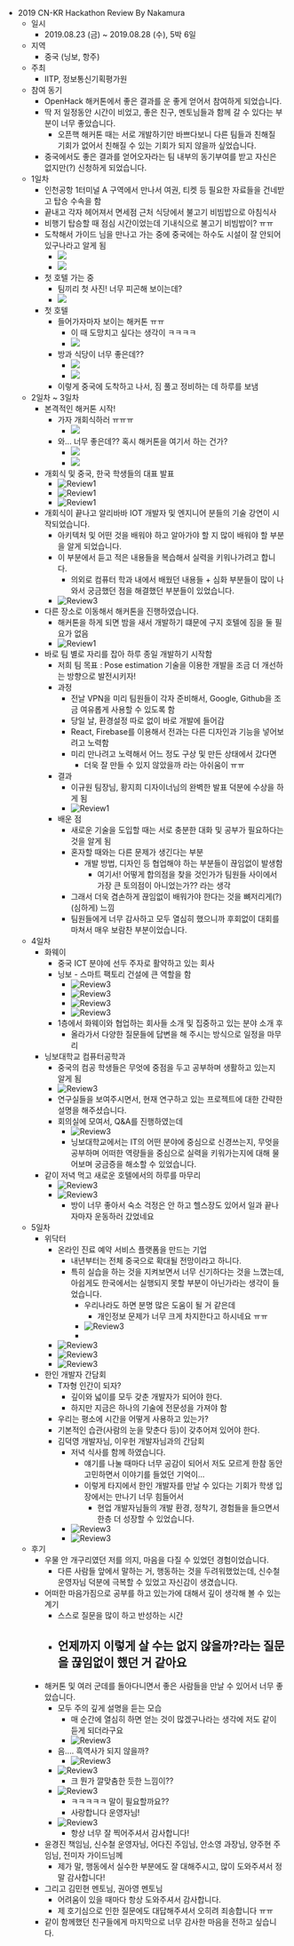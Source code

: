 - 2019 CN-KR Hackathon Review By Nakamura
  - 일시
    - 2019.08.23 (금) ~ 2019.08.28 (수), 5박 6일
  - 지역
    - 중국 (닝보, 항주)
  - 주최
    - IITP, 정보통신기획평가원
  - 참여 동기
    - OpenHack 해커톤에서 좋은 결과를 운 좋게 얻어서 참여하게 되었습니다.
    - 딱 저 일정동안 시간이 비었고, 좋은 친구, 멘토님들과 함께 갈 수 있다는 부분이 너무 좋았습니다.
      - 오픈핵 해커톤 때는 서로 개발하기만 바쁘다보니 다른 팀들과 친해질 기회가 없어서 친해질 수 있는 기회가 되지 않을까 싶었습니다.
    - 중국에서도 좋은 결과를 얻어오자라는 팀 내부의 동기부여를 받고 자신은 없지만(?) 신청하게 되었습니다.
  - 1일차
    - 인천공항 1터미널 A 구역에서 만나서 여권, 티켓 등 필요한 자료들을 건네받고 탑승 수속을 함 
    - 끝내고 각자 헤어져서 면세점 근처 식당에서 불고기 비빔밥으로 아침식사
    - 비행기 탑승할 때 점심 시간이었는데 기내식으로 불고기 비빔밥이? ㅠㅠ
    - 도착해서 가이드 님을 만나고 가는 중에 중국에는 하수도 시설이 잘 안되어 있구나라고 알게 됨
      - ![](./Review1.jpg)
      - ![](./Review2.jpg)
    - 첫 호텔 가는 중
      - 팀끼리 첫 사진! 너무 피곤해 보이는데? 
      - ![](./Review3.jpg)
    - 첫 호텔 
      - 들어가자마자 보이는 해커톤 ㅠㅠ
        - 이 때 도망치고 싶다는 생각이 ㅋㅋㅋㅋ
        - ![](./Review4.jpg)
      - 방과 식당이 너무 좋은데?? 
        - ![](./Review5.jpg)
        - ![](./Review6.jpg)
      - 이렇게 중국에 도착하고 나서, 짐 풀고 정비하는 데 하루를 보냄 
  - 2일차 ~ 3일차
    - 본격적인 해커톤 시작!
      - 가자 개회식하러 ㅠㅠㅠ
        - ![](./Review7.jpg)
      - 와... 너무 좋은데?? 혹시 해커톤을 여기서 하는 건가?
        - ![](./Review8.jpg)
        - ![](./Review9.jpg)
    - 개회식 및 중국, 한국 학생들의 대표 발표
      - ![Review1](.\No2Review1.jpg)
      - ![Review1](.\No2Review2.jpg)
      - ![Review1](.\No2Review3.jpg)
    - 개회식이 끝나고 알리바바 IOT 개발자 및 엔지니어 분들의 기술 강연이 시작되었습니다.
      - 아키텍처 및 어떤 것을 배워야 하고 알아가야 할 지 많이 배워야 할 부분을 알게 되었습니다.
      - 이 부분에서 듣고 적은 내용들을 복습해서 실력을 키워나가려고 합니다.
        - 의외로 컴퓨터 학과 내에서 배웠던 내용들 + 심화 부분들이 많이 나와서 궁금했던 점을 해결했던 부분들이 있었습니다.
      - ![Review3](.\ReviewReview6.jpg)
    - 다른 장소로 이동해서 해커톤을 진행하였습니다.
      - 해커톤을 하게 되면 밤을 새서 개발하기 떄문에 구지 호텔에 짐을 둘 필요가 없음 
      - ![Review1](.\No2Review4.jpg)
    - 바로 팀 별로 자리를 잡아 하루 종일 개발하기 시작함 
      - 저희 팀 목표 : Pose estimation 기술을 이용한 개발을 조금 더 개선하는 방향으로 발전시키자!
      - 과정 
        - 전날 VPN을 미리 팀원들이 각자 준비해서, Google, Github을 조금 여유롭게 사용할 수 있도록 함
        - 당일 날, 환경설정 따로 없이 바로 개발에 들어감
        - React, Firebase를 이용해서 전과는 다른 디자인과 기능을 넣어보려고 노력함 
        - 미리 만나려고 노력해서 어느 정도 구상 및 만든 상태에서 갔다면
          - 더욱 잘 만들 수 있지 않았을까 라는 아쉬움이 ㅠㅠ
      - 결과
        - 이규원 팀장님, 황지희 디자이너님의 완벽한 발표 덕분에 수상을 하게 됨
        - ![Review1](.\No2Review5.jpg)
      - 배운 점
        - 새로운 기술을 도입할 때는 서로 충분한 대화 및 공부가 필요하다는 것을 알게 됨
        - 혼자할 때와는 다른 문제가 생긴다는 부분
          - 개발 방법, 디자인 등 협업해야 하는 부분들이 끊임없이 발생함
            - 여기서! 어떻게 합의점을 찾을 것인가가 팀원들 사이에서 가장 큰 토의점이 아니었는가?? 라는 생각
        - 그래서 더욱 겸손하게 끊임없이 배워가야 한다는 것을 뼈저리게(?)(심하게) 느낌
        - 팀원들에게 너무 감사하고 모두 열심히 했으니까 후회없이 대회를 마쳐서 매우 보람찬 부분이었습니다.
  - 4일차 
    - 화웨이 
      - 중국 ICT 분야에 선두 주자로 활약하고 있는 회사
      - 닝보 - 스마트 팩토리 건설에 큰 역할을 함
        - ![Review3](.\No3Review3.jpg)
        - ![Review3](.\No3Review1.jpg)
        - ![Review3](.\No3Review2.jpg)
        - ![Review3](.\ReviewReview9.jpg)
      - 1층에서 화웨이와 협업하는 회사들 소개 및 집중하고 있는 분야 소개 후
        - 올라가서 다양한 질문들에 답변을 해 주시는 방식으로 일정을 마무리
    - 닝보대학교 컴퓨터공학과
      - 중국의 컴공 학생들은 무엇에 중점을 두고 공부하며 생활하고 있는지 알게 됨
      - ![Review3](.\No3Review4.jpg)
      - 연구실들을 보여주시면서, 현재 연구하고 있는 프로젝트에 대한 간략한 설명을 해주셨습니다.
      - 회의실에 모여서, Q&A를 진행하였는데
        - ![Review3](.\ReviewReview8.jpg)
        - 닝보대학교에서는 IT의 어떤 분야에 중심으로 신경쓰는지, 무엇을 공부하며 어떠한 역량들을 중심으로 실력을 키워가는지에 대해 물어보며 궁금증을 해소할 수 있었습니다.
    - 같이 저녁 먹고 새로운 호텔에서의 하루를 마무리
      - ![Review3](.\No3Review5.jpg)
      - ![Review3](.\No3Review6.jpg)
        - 방이 너무 좋아서 숙소 걱정은 안 하고 헬스장도 있어서 일과 끝나자마자 운동하러 갔었네요
  - 5일차
    - 위닥터
      - 온라인 진료 예약 서비스 플랫폼을 만드는 기업
        - 내년부터는 전체 중국으로 확대될 전망이라고 하니다.
        - 특히 실습을 하는 것을 지켜보면서 너무 신기하다는 것을 느꼈는데, 아쉽게도 한국에서는 실행되지 못할 부분이 아닌가라는 생각이 들었습니다.
          - 우리나라도 하면 분명 많은 도움이 될 거 같은데
            - 개인정보 문제가 너무 크게 차지한다고 하시네요 ㅠㅠ
          - ![Review3](.\ReviewReview7.jpg)
          - 
      - ![Review3](.\No5Review1.jpg)
      - ![Review3](.\No5Review2.jpg)
      - ![Review3](.\No5Review3.jpg)
    - 한인 개발자 간담회
      - T자형 인간이 되자?
        - 깊이와 넓이를 모두 갖춘 개발자가 되어야 한다.
        - 하지만 지금은 하나의 기술에 전문성을 가져야 함
      - 우리는 평소에 시간을 어떻게 사용하고 있는가?
      - 기본적인 습관(사람의 눈을 맞춘다 등)이 갖추어져 있어야 한다. 
      - 김덕영 개발자님, 이우헌 개발자님과의 간담회
        - 저녁 식사를 함께 하였습니다. 
          - 얘기를 나눌 때마다 너무 공감이 되어서 저도 모르게 한참 동안 고민하면서 이야기를 들었던 기억이...
          - 이렇게 타지에서 한인 개발자를 만날 수 있다는 기회가 학생 입장에서는 만나기 너무 힘들어서
            - 현업 개발자님들의 개발 환경, 정착기, 경험들을 들으면서 한층 더 성장할 수 있었습니다.
        - ![Review3](.\No5Review4.jpg)
        - ![Review3](.\No5Review5.jpg)
  - 후기
    - 우물 안 개구리였던 저를 의지, 마음을 다질 수 있었던 경험이었습니다.
      - 다른 사람들 앞에서 말하는 거, 행동하는 것을 두려워했었는데, 신수철 운영자님 덕분에 극복할 수 있었고 자신감이 생겼습니다.
    - 어떠한 마음가짐으로 공부를 하고 있는가에 대해서 깊이 생각해 볼 수 있는 계기
      - 스스로 질문을 많이 하고 반성하는 시간
      - 언제까지 이렇게 살 수는 없지 않을까?라는 질문을 끊임없이 했던 거 같아요
        - 
    - 해커톤 및 여러 군데를 돌아다니면서 좋은 사람들을 만날 수 있어서 너무 좋았습니다.
      - 모두 주의 깊게 설명을 듣는 모습
        - 매 순간에 열심히 하면 얻는 것이 많겠구나라는 생각에 저도 같이 듣게 되더라구요
        - ![Review3](.\ReviewReview10.jpg)
      - 음.... 흑역사가 되지 않을까?
        - ![Review3](.\ReviewReview11.jpg)
      - ![Review3](.\ReviewReview1.jpg)
        - 크 뭔가 깔맞춤한 듯한 느낌이??
      - ![Review3](.\ReviewReview2.jpg)
        - ㅋㅋㅋㅋㅋ 말이 필요할까요?? 
        - 사랑합니다 운영자님!
      - ![Review3](.\ReviewReview3.jpg)
        - 항상 너무 잘 찍어주셔서 감사합니다!
    - 윤경진 책임님, 신수철 운영자님, 어다진 주임님,  안소영 과장님, 양주현 주임님, 전미자 가이드님께 
      - 제가 말, 행동에서 실수한 부분에도 잘 대해주시고, 많이 도와주셔서 정말 감사합니다!
    - 그리고 김민현 멘토님, 권아영 멘토님 
      - 어려움이 있을 때마다 항상 도와주셔서 감사합니다.
      - 제 호기심으로 인한 질문에도 대답해주셔서 오히려 죄송합니다 ㅠㅠ
    - 같이 함께했던 친구들에게 마지막으로 너무 감사한 마음을 전하고 싶습니다.